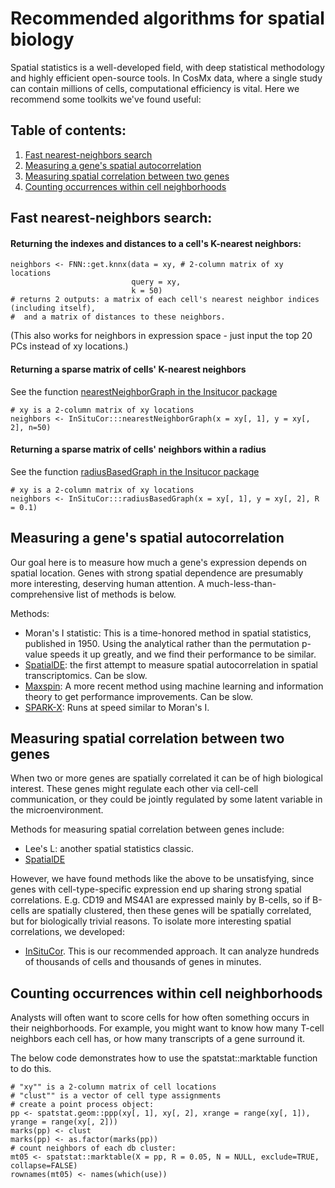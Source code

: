 # Recommended algorithms for spatial biology

Spatial statistics is a well-developed field, with deep statistical methodology and highly efficient open-source tools. 
In CosMx data, where a single study can contain millions of cells, computational efficiency is vital. 
Here we recommend some toolkits we've found useful:

## Table of contents:
1. [Fast nearest-neighbors search](#neighbors)
2. [Measuring a gene's spatial autocorrelation](#correlation)
2. [Measuring spatial correlation between two genes](#correlation2)
2. [Counting occurrences within cell neighborhoods](#counting)


## Fast nearest-neighbors search: <a name="neighbors"></a>

#### Returning the indexes and distances to a cell's K-nearest neighbors:
```
neighbors <- FNN::get.knnx(data = xy, # 2-column matrix of xy locations
                           query = xy, 
                           k = 50)
# returns 2 outputs: a matrix of each cell's nearest neighbor indices (including itself),
#  and a matrix of distances to these neighbors.
```
(This also works for neighbors in expression space - just input the top 20 PCs instead of xy locations.)

#### Returning a sparse matrix of cells' K-nearest neighbors

See the function [nearestNeighborGraph in the Insitucor package](https://github.com/Nanostring-Biostats/InSituCor/blob/main/R/NeighborhoodCalculations.R)

```
# xy is a 2-column matrix of xy locations
neighbors <- InSituCor:::nearestNeighborGraph(x = xy[, 1], y = xy[, 2], n=50)
```

#### Returning a sparse matrix of cells' neighbors within a radius

See the function [radiusBasedGraph in the Insitucor package](https://github.com/Nanostring-Biostats/InSituCor/blob/main/R/NeighborhoodCalculations.R)

```
# xy is a 2-column matrix of xy locations
neighbors <- InSituCor:::radiusBasedGraph(x = xy[, 1], y = xy[, 2], R = 0.1)
```


## Measuring a gene's spatial autocorrelation  <a name="correlation"></a>

Our goal here is to measure how much a gene's expression depends on spatial location. 
Genes with strong spatial dependence are presumably more interesting, deserving human attention. 
A much-less-than-comprehensive list of methods is below.

Methods:
- Moran's I statistic: This is a time-honored method in spatial statistics, published in 1950. Using the analytical rather than the permutation p-value speeds it up greatly, and we find their performance to be similar. 
- [SpatialDE](https://github.com/Teichlab/SpatialDE): the first attempt to measure spatial autocorrelation in spatial transcriptomics. Can be slow. 
- [Maxspin](https://github.com/dcjones/maxspin): A more recent method using machine learning and information theory to get performance improvements. Can be slow. 
- [SPARK-X](https://github.com/xzhoulab/SPARK): Runs at speed similar to Moran's I.


## Measuring spatial correlation between two genes <a name="correlation2"></a>

When two or more genes are spatially correlated it can be of high biological interest. 
These genes might regulate each other via cell-cell communication, 
or they could be jointly regulated by some latent variable in the microenvironment.

Methods for measuring spatial correlation between genes include:
- Lee's L: another spatial statistics classic. 
- [SpatialDE](https://github.com/Teichlab/SpatialDE)

However, we have found methods like the above to be unsatisfying, since genes with cell-type-specific expression
end up sharing strong spatial correlations. E.g. CD19 and MS4A1 are expressed mainly by B-cells, so if B-cells are 
spatially clustered, then these genes will be spatially correlated, but for biologically trivial reasons. 
To isolate more interesting spatial correlations, we developed:
- [InSituCor](https://github.com/Nanostring-Biostats/insitucor).
This is our recommended approach. 
It can analyze hundreds of thousands of cells and thousands of genes in minutes. 


## Counting occurrences within cell neighborhoods  <a name="counting"></a>

Analysts will often want to score cells for how often something occurs in their neighborhoods.
For example, you might want to know how many T-cell neighbors each cell has, or 
how many transcripts of a gene surround it. 

The below code demonstrates how to use the spatstat::marktable function to do this. 

```
# "xy"" is a 2-column matrix of cell locations
# "clust"" is a vector of cell type assignments
# create a point process object:
pp <- spatstat.geom::ppp(xy[, 1], xy[, 2], xrange = range(xy[, 1]), yrange = range(xy[, 2]))
marks(pp) <- clust
marks(pp) <- as.factor(marks(pp))
# count neighbors of each db cluster:
mt05 <- spatstat::marktable(X = pp, R = 0.05, N = NULL, exclude=TRUE, collapse=FALSE)
rownames(mt05) <- names(which(use))
```


